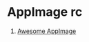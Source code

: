 # AppImage rc

1. [Awesome AppImage][]

[awesome appimage]: https://github.com/appimagecommunity/awesome-appimage
